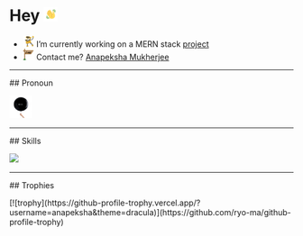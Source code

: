 # Hey <img src="./gifs/waving_hand.gif" width="25" height="25">

- <img src="./gifs/project_gif.gif" width="20" height="20"> I’m currently working on a MERN stack [project](https://github.com/anapeksha/mern-full-stack)
- <img src="./gifs/email_gif.gif" width="20" height="20"> Contact me? [Anapeksha Mukherjee](mailto:anapeksha.mukherjee@gmail.com)
<p></p>
<p></p>

---

<p></p>
<p></p>
## Pronoun
<p></p>
<img src="./gifs/pronoun_gif.gif" width="40" height="40">
<p></p>

---

<p></p>
## Skills
<p></p>
<a href="https://www.hackerrank.com/anapeksha"><img src="https://hrcdn.net/community-frontend/assets/brand/logo-new-white-green-a5cb16e0ae.svg" height=30></a>
<p></p>

---

<p></p>
## Trophies
<p></p>
[![trophy](https://github-profile-trophy.vercel.app/?username=anapeksha&theme=dracula)](https://github.com/ryo-ma/github-profile-trophy)
